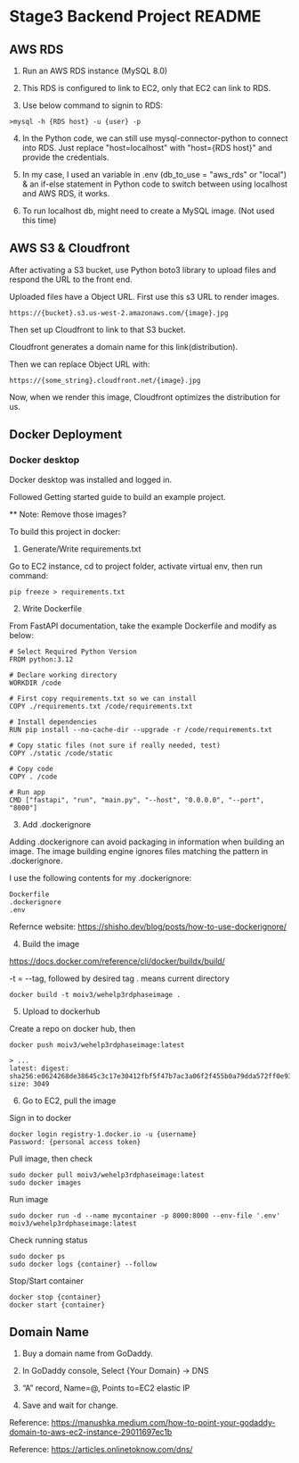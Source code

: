 # Stage3 Backend Project README

## AWS RDS
1. Run an AWS RDS instance (MySQL 8.0)

2. This RDS is configured to link to EC2, only that EC2 can link to RDS.

3. Use below command to signin to RDS:
```
>mysql -h {RDS host} -u {user} -p
```

4. In the Python code, we can still use mysql-connector-python to connect into RDS. Just replace "host=localhost" with "host={RDS host}" and provide the credentials.

5. In my case, I used an variable in .env (db_to_use = "aws_rds" or "local") & an if-else statement in Python code to switch between using localhost and AWS RDS, it works.

6. To run localhost db, might need to create a MySQL image. (Not used this time)

## AWS S3 & Cloudfront

After activating a S3 bucket, use Python boto3 library to upload files and respond the URL to the front end.

Uploaded files have a Object URL. First use this s3 URL to render images.

```
https://{bucket}.s3.us-west-2.amazonaws.com/{image}.jpg 
```

Then set up Cloudfront to link to that S3 bucket.

Cloudfront generates a domain name for this link(distribution).

Then we can replace Object URL with:
```
https://{some_string}.cloudfront.net/{image}.jpg
```
Now, when we render this image, Cloudfront optimizes the distribution for us.

## Docker Deployment

### Docker desktop

Docker desktop was installed and logged in.

Followed Getting started guide to build an example project.

** Note: Remove those images?

To build this project in docker:

1. Generate/Write requirements.txt

Go to EC2 instance, cd to project folder, activate virtual env, then run command:

```pip freeze > requirements.txt```

2. Write Dockerfile

From FastAPI documentation, take the example Dockerfile and modify as below:

```
# Select Required Python Version
FROM python:3.12

# Declare working directory
WORKDIR /code

# First copy requirements.txt so we can install
COPY ./requirements.txt /code/requirements.txt

# Install dependencies
RUN pip install --no-cache-dir --upgrade -r /code/requirements.txt

# Copy static files (not sure if really needed, test)
COPY ./static /code/static

# Copy code
COPY . /code

# Run app
CMD ["fastapi", "run", "main.py", "--host", "0.0.0.0", "--port", "8000"]
```

3. Add .dockerignore

Adding .dockerignore can avoid packaging in information when building an image.
The image building engine ignores files matching the pattern in .dockerignore.

I use the following contents for my .dockerignore:

```
Dockerfile
.dockerignore
.env
```

Refernce website: https://shisho.dev/blog/posts/how-to-use-dockerignore/

4. Build the image

https://docs.docker.com/reference/cli/docker/buildx/build/

-t = --tag, followed by desired tag
. means current directory

```
docker build -t moiv3/wehelp3rdphaseimage .
```

5. Upload to dockerhub

Create a repo on docker hub, then

```
docker push moiv3/wehelp3rdphaseimage:latest

> ...
latest: digest: sha256:e0624268de38645c3c17e30412fbf5f47b7ac3a06f2f455b0a79dda572ff0e93 size: 3049
```

6. Go to EC2, pull the image

Sign in to docker
```
docker login registry-1.docker.io -u {username}
Password: {personal access token}
```

Pull image, then check
```
sudo docker pull moiv3/wehelp3rdphaseimage:latest
sudo docker images
```

Run image
```
sudo docker run -d --name mycontainer -p 8000:8000 --env-file '.env' moiv3/wehelp3rdphaseimage:latest
```

Check running status
```
sudo docker ps
sudo docker logs {container} --follow
```

Stop/Start container
```
docker stop {container}
docker start {container}
```

## Domain Name

1. Buy a domain name from GoDaddy.

2. In GoDaddy console, Select {Your Domain} -> DNS

3. “A” record, Name=@, Points to=EC2 elastic IP

4. Save and wait for change.

Reference: https://manushka.medium.com/how-to-point-your-godaddy-domain-to-aws-ec2-instance-29011697ec1b

Reference: https://articles.onlinetoknow.com/dns/
